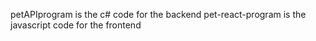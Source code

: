 petAPIprogram is the c# code for the backend
pet-react-program is the javascript code for the frontend
